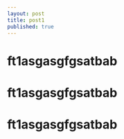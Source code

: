 ```yaml
---
layout: post
title: post1
published: true
---
```

# ft1asgasgfgsatbab
# ft1asgasgfgsatbab
# ft1asgasgfgsatbab
